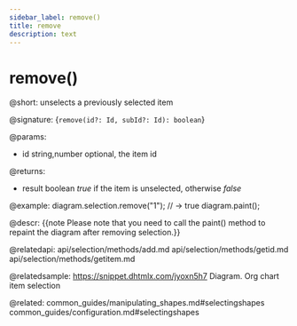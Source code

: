 ```yaml
---
sidebar_label: remove()
title: remove
description: text
---
```


# remove()

@short: unselects a previously selected item

@signature: {`remove(id?: Id, subId?: Id): boolean`}

@params:
- id		string,number		optional, the item id

@returns:
- result		boolean			<i>true</i> if the item is unselected, otherwise <i>false</i>

@example:
diagram.selection.remove("1"); // -> true
diagram.paint();


@descr:
{{note Please note that you need to call the paint() method to repaint the diagram after removing selection.}}

@relatedapi:
	api/selection/methods/add.md
	api/selection/methods/getid.md
    api/selection/methods/getitem.md

@relatedsample:	https://snippet.dhtmlx.com/jyoxn5h7	Diagram. Org chart item selection

@related:
	common_guides/manipulating_shapes.md#selectingshapes
	common_guides/configuration.md#selectingshapes
